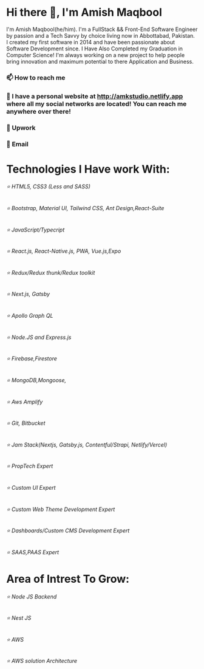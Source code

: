 # Hi there 👋, I'm Amish Maqbool
I'm Amish Maqbool(he/him). I'm a FullStack && Front-End Software Engineer by passion and a Tech Savvy by choice living now in Abbottabad, Pakistan. I created my first software in 2014 and have been passionate about Software Development since. I Have Also Completed my Graduation in Computer Science! I'm always working on a new project to help people bring innovation and maximum potential to there Application and Business.
 
### 📫 How to reach me
### 🔗 I have a personal website at http://amkstudio.netlify.app where all my social networks are located! You can reach me anywhere over there!
### 💬 Upwork
### 📇 Email

# Technologies I Have work With:
###### ⭐️ HTML5, CSS3 (Less and SASS)
###### ⭐️ Bootstrap, Material UI, Tailwind CSS, Ant Design,React-Suite
###### ⭐️ JavaScript/Typecript
###### ⭐️ React.js, React-Native.js, PWA, Vue.js,Expo
###### ⭐️ Redux/Redux thunk/Redux toolkit
###### ⭐️ Next.js, Gatsby
###### ⭐️ Apollo Graph QL
###### ⭐️ Node.JS and Express.js
###### ⭐️ Firebase,Firestore
###### ⭐️ MongoDB,Mongoose,
###### ⭐️ Aws Amplify
###### ⭐️ Git, Bitbucket
###### ⭐️ Jam Stack(Nextjs, Gatsby.js, Contentful/Strapi, Netlify/Vercel)
###### ⭐️ PropTech Expert
###### ⭐️ Custom UI Expert
###### ⭐️ Custom Web Theme Development Expert
###### ⭐️ Dashboards/Custom CMS Development Expert
###### ⭐️ SAAS,PAAS Expert
# Area of Intrest To Grow:
###### ⭐️ Node JS Backend
###### ⭐️ Nest JS
###### ⭐️ AWS 
###### ⭐️ AWS solution Architecture


